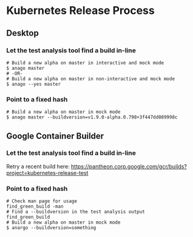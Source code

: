 # Kubernetes Release Process

## Desktop

### Let the test analysis tool find a build in-line

```
# Build a new alpha on master in interactive and mock mode
$ anago master
# -OR-
# Build a new alpha on master in non-interactive and mock mode
$ anago --yes master
```

### Point to a fixed hash

```
# Build a new alpha on master in mock mode
$ anago master --buildversion=v1.9.0-alpha.0.798+3f447dd089998c
```

## Google Container Builder

### Let the test analysis tool find a build in-line

Retry a recent build here:
https://pantheon.corp.google.com/gcr/builds?project=kubernetes-release-test

### Point to a fixed hash
```
# Check man page for usage
find_green_build -man
# Find a --buildversion in the test analysis output
find_green_build
# Build a new alpha on master in mock mode
$ anargo --buildversion=something
```
